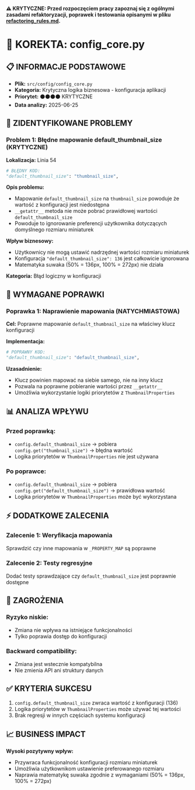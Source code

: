 **⚠️ KRYTYCZNE: Przed rozpoczęciem pracy zapoznaj się z ogólnymi zasadami refaktoryzacji, poprawek i testowania opisanymi w pliku [refactoring_rules.md](refactoring_rules.md).**

# 🔧 KOREKTA: config_core.py

## 📋 INFORMACJE PODSTAWOWE

- **Plik:** `src/config/config_core.py`
- **Kategoria:** Krytyczna logika biznesowa - konfiguracja aplikacji
- **Priorytet:** ⚫⚫⚫⚫ KRYTYCZNE
- **Data analizy:** 2025-06-25

## 🚨 ZIDENTYFIKOWANE PROBLEMY

### Problem 1: Błędne mapowanie default_thumbnail_size (KRYTYCZNE)

**Lokalizacja:** Linia 54
```python
# BŁĘDNY KOD:
"default_thumbnail_size": "thumbnail_size",
```

**Opis problemu:**
- Mapowanie `default_thumbnail_size` na `thumbnail_size` powoduje że wartość z konfiguracji jest niedostępna
- `__getattr__` metoda nie może pobrać prawidłowej wartości `default_thumbnail_size`
- Powoduje to ignorowanie preferencji użytkownika dotyczących domyślnego rozmiaru miniaturek

**Wpływ biznesowy:**
- Użytkownicy nie mogą ustawić nadrzędnej wartości rozmiaru miniaturek
- Konfiguracja `"default_thumbnail_size": 136` jest całkowicie ignorowana
- Matematyka suwaka (50% = 136px, 100% = 272px) nie działa

**Kategoria:** Błąd logiczny w konfiguracji

## 🎯 WYMAGANE POPRAWKI

### Poprawka 1: Naprawienie mapowania (NATYCHMIASTOWA)

**Cel:** Poprawne mapowanie `default_thumbnail_size` na właściwy klucz konfiguracji

**Implementacja:**
```python
# POPRAWNY KOD:
"default_thumbnail_size": "default_thumbnail_size",
```

**Uzasadnienie:**
- Klucz powinien mapować na siebie samego, nie na inny klucz
- Pozwala na poprawne pobieranie wartości przez `__getattr__`
- Umożliwia wykorzystanie logiki priorytetów z `ThumbnailProperties`

## 📊 ANALIZA WPŁYWU

### Przed poprawką:
- `config.default_thumbnail_size` → pobiera `config.get("thumbnail_size")` → błędna wartość
- Logika priorytetów w `ThumbnailProperties` nie jest używana

### Po poprawce:
- `config.default_thumbnail_size` → pobiera `config.get("default_thumbnail_size")` → prawidłowa wartość
- Logika priorytetów w `ThumbnailProperties` może być wykorzystana

## ⚡ DODATKOWE ZALECENIA

### Zalecenie 1: Weryfikacja mapowania
Sprawdzić czy inne mapowania w `_PROPERTY_MAP` są poprawne

### Zalecenie 2: Testy regresyjne
Dodać testy sprawdzające czy `default_thumbnail_size` jest poprawnie dostępne

## 🚫 ZAGROŻENIA

### Ryzyko niskie:
- Zmiana nie wpływa na istniejące funkcjonalności
- Tylko poprawia dostęp do konfiguracji

### Backward compatibility:
- Zmiana jest wstecznie kompatybilna
- Nie zmienia API ani struktury danych

## ✅ KRYTERIA SUKCESU

1. `config.default_thumbnail_size` zwraca wartość z konfiguracji (136)
2. Logika priorytetów w `ThumbnailProperties` może używać tej wartości
3. Brak regresji w innych częściach systemu konfiguracji

## 📈 BUSINESS IMPACT

**Wysoki pozytywny wpływ:**
- Przywraca funkcjonalność konfiguracji rozmiaru miniaturek
- Umożliwia użytkownikom ustawienie preferowanego rozmiaru
- Naprawia matematykę suwaka zgodnie z wymaganiami (50% = 136px, 100% = 272px)